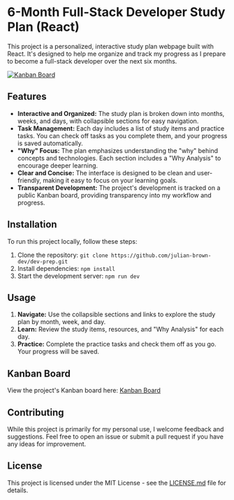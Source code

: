 # 6-Month Full-Stack Developer Study Plan (React)

This project is a personalized, interactive study plan webpage built with React. It's designed to help me organize and track my progress as I prepare to become a full-stack developer over the next six months.

[![Kanban Board](https://img.shields.io/badge/Kanban%20Board-View%20Here-blue)](https://github.com/users/julian-brown-dev/projects/1)

## Features

* **Interactive and Organized:** The study plan is broken down into months, weeks, and days, with collapsible sections for easy navigation.
* **Task Management:** Each day includes a list of study items and practice tasks. You can check off tasks as you complete them, and your progress is saved automatically.
* **"Why" Focus:** The plan emphasizes understanding the "why" behind concepts and technologies. Each section includes a "Why Analysis" to encourage deeper learning.
* **Clear and Concise:** The interface is designed to be clean and user-friendly, making it easy to focus on your learning goals.
* **Transparent Development:** The project's development is tracked on a public Kanban board, providing transparency into my workflow and progress.

## Installation

To run this project locally, follow these steps:

1. Clone the repository: `git clone https://github.com/julian-brown-dev/dev-prep.git`
2. Install dependencies: `npm install`
3. Start the development server: `npm run dev`

## Usage

1. **Navigate:** Use the collapsible sections and links to explore the study plan by month, week, and day.
2. **Learn:** Review the study items, resources, and "Why Analysis" for each day.
3. **Practice:** Complete the practice tasks and check them off as you go. Your progress will be saved.

## Kanban Board

View the project's Kanban board here: [Kanban Board](https://github.com/users/julian-brown-dev/projects/1)

## Contributing

While this project is primarily for my personal use, I welcome feedback and suggestions. Feel free to open an issue or submit a pull request if you have any ideas for improvement.

## License

This project is licensed under the MIT License - see the [LICENSE.md](LICENSE.md) file for details.